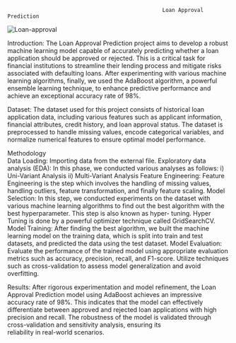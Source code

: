                                                      Loan Approval Prediction

  ![Loan-approval](https://github.com/santosh-kumar-nalam/Loan-Approval-prediction/assets/167790146/7eb10fc7-ebf0-4197-8e15-6e517fab43bd)


Introduction:
      The Loan Approval Prediction project aims to develop a robust machine learning model capable of accurately predicting whether a loan application should be approved or rejected. This is a critical task for financial institutions to streamline their lending process and mitigate risks associated with defaulting loans. After experimenting with various machine learning algorithms, finally, we used the AdaBoost algorithm, a powerful ensemble learning technique, to enhance predictive performance and achieve an exceptional accuracy rate of 98%.

Dataset:
      The dataset used for this project consists of historical loan application data, including various features such as applicant information, financial attributes, credit history, and loan approval status. The dataset is preprocessed to handle missing values, encode categorical variables, and normalize numerical features to ensure optimal model performance.

Methodology    
Data Loading: 
      Importing data from the external file.
Exploratory data analysis (EDA): 
      In this phase, we conducted various analyses as follows:
          i) Uni-Variant Analysis
          ii) Multi-Variant Analysis
Feature Engineering:
      Feature Engineering is the step which involves the handling of missing values, handling outliers, feature transformation, and finally feature scaling.
      Model Selection: In this step, we conducted experiments on the dataset with various machine learning algorithms to find out the best algorithm with the best hyperparameter. This step is also known as hyper-         tuning. Hyper Tuning is done by a powerful optimizer technique called GridSearchCV.
Model Training:
      After finding the best algorithm, we built the machine learning model on the training data, which is split into train and test datasets, and predicted the data using the test dataset.
      Model Evaluation: Evaluate the performance of the trained model using appropriate evaluation metrics such as accuracy, precision, recall, and F1-score. Utilize techniques such as cross-validation to assess        model generalization and avoid overfitting.

Results:
      After rigorous experimentation and model refinement, the Loan Approval Prediction model using AdaBoost achieves an impressive accuracy rate of 98%. This indicates that the model can effectively       
      differentiate between approved and rejected loan applications with high precision and recall. The robustness of the model is validated through cross-validation and sensitivity analysis, ensuring its   
      reliability in real-world scenarios.
